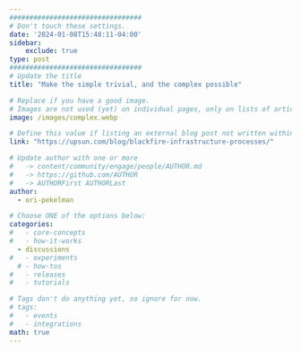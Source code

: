 ```yaml
---
#################################
# Don't touch these settings.
date: '2024-01-08T15:48:11-04:00'
sidebar:
    exclude: true
type: post
#################################
# Update the title
title: "Make the simple trivial, and the complex possible"

# Replace if you have a good image. 
# Images are not used (yet) on individual pages, only on lists of articles.
image: /images/complex.webp

# Define this value if listing an external blog post not written within this site.
link: "https://upsun.com/blog/blackfire-infrastructure-processes/"

# Update author with one or more
#   -> content/community/engage/people/AUTHOR.md
#   -> https://github.com/AUTHOR
#   -> AUTHORFirst AUTHORLast
author:
  - ori-pekelman

# Choose ONE of the options below:
categories:
#   - core-concepts
#   - how-it-works
  - discussions
#   - experiments
  # - how-tos
#   - releases
#   - tutorials

# Tags don't do anything yet, so ignore for now.
# tags:
#   - events
#   - integrations
math: true
---
```

